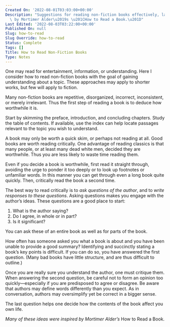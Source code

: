 ```yaml
---
Created On: '2022-08-01T03:03:00+00:00'
Description: "Suggestions for reading non-fiction books effectively, largely inspired\
  \ by Mortimer Alder\u2019s \u201CHow to Read a Book.\u201D"
Last Edited: '2022-08-03T03:22:00+00:00'
Published On: null
Slug: how-to-read
Slug Override: how-to-read
Status: Complete
Tags: []
Title: How to Read Non-Fiction Books
Type: Notes
---
```

<p>One may read for entertainment, information, or understanding. Here I consider how to read non-fiction books with the goal of gaining understanding about a topic. These approaches may apply to shorter works, but few will apply to fiction.</p>
<p>Many non-fiction books are repetitive, disorganized, incorrect, inconsistent, or merely irrelevant. Thus the first step of reading a book is to deduce how worthwhile it is.</p>
<p>Start by skimming the preface, introduction, and concluding chapters. Study the table of contents. If available, use the index can help locate passages relevant to the topic you wish to understand.</p>
<p>A book may only be worth a quick skim, or perhaps not reading at all. Good books are worth reading critically. One advantage of reading classics is that many people, or at least many dead white men, decided they are worthwhile. Thus you are less likely to waste time reading them.</p>
<p>Even if you decide a book is worthwhile, first read it straight through, avoiding the urge to ponder it too deeply or to look up footnotes or unfamiliar words. In this manner you can get through even a long book quite quickly. Then, critically read the book a second time.</p>
<p>The best way to read critically is to <em>ask questions of the author</em>, and to <em>write responses to these questions</em>. Asking questions makes you engage with the author’s ideas. These questions are a good place to start:</p>
<ol type="1">
<li>What is the author saying?</li>
<li>Do I agree, in whole or in part?</li>
<li>Is it significant?</li>
</ol>
<p>You can ask these of an entire book as well as for parts of the book.</p>
<p>How often has someone asked you what a book is about and you have been unable to provide a good summary? Identifying and succinctly stating a book’s key points is difficult. If you can do so, you have answered the first question. (Many bad books have little structure, and are thus difficult to outline.)</p>
<p>Once you are really sure you understand the author, one must critique them. When answering the second question, be careful not to form an opinion too quickly—especially if you are predisposed to agree or disagree. Be aware that authors may define words differently than you expect. As in conversation, authors may oversimplify yet be correct in a bigger sense.</p>
<p>The last question helps one decide how the contents of the book affect you own life.</p>
<p><em>Many of these ideas were inspired by Mortimer Alder’s</em> How to Read a Book.</p>
